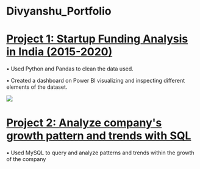 # Divyanshu_Portfolio

# [Project 1: Startup Funding Analysis in India (2015-2020)](https://github.com/divyanshu905/Startup_Funding)
• Used Python and Pandas to clean the data used.

• Created a dashboard on Power BI visualizing and inspecting different elements of the dataset.

![](https://github.com/divyanshu905/Divyanshu_Portfolio/blob/main/images/Screenshot%20(397).png)

# [Project 2: Analyze company's growth pattern and trends with SQL](https://medium.com/@divyanshugoyal160/analyzing-trends-and-patterns-in-growth-of-a-company-with-sql-part-1-6ef6028ab571)

• Used MySQL to query and analyze patterns and trends within the growth of the company
